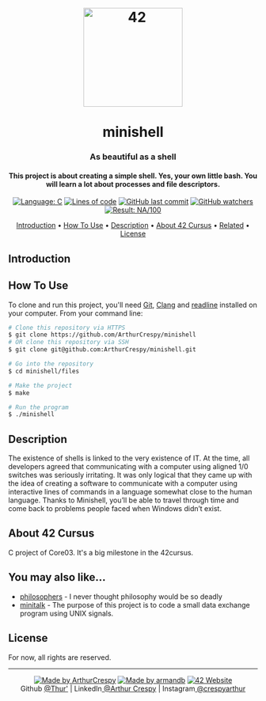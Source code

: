 <h1 align="center">
  <br>
  <a href="https://www.github.com/ArthurCrespy"><img src="https://42.fr/wp-content/uploads/2021/05/42-Final-sigle-seul.svg" alt="42" width="200"></a>
  <br><br>
  minishell
  <br>
</h1>

<h3 align="center">As beautiful as a shell</h3>

<h4 align="center">This project is about creating a simple shell.
Yes, your own little bash.
You will learn a lot about processes and file descriptors.</a></h4>

<p align="center">
    <a href="https://github.com/ArthurCrespy/minishell/search?l=c"> <img alt="Language: C" src="https://img.shields.io/badge/language-C-orange"></a>
    <a href="https://github.com/ArthurCrespy/minishell"> <img alt="Lines of code" src="https://img.shields.io/tokei/lines/github/ArthurCrespy/minishell"></a>
    <a href="https://github.com/ArthurCrespy/minishell/commits"> <img alt="GitHub last commit" src="https://img.shields.io/github/last-commit/ArthurCrespy/minishell?color=yellow"></a>
    <a href="https://github.com/ArthurCrespy/minishell/watchers"> <img alt="GitHub watchers" src="https://img.shields.io/github/watchers/ArthurCrespy/minishell?color=ff69b4"></a>
    <a href="https://projects.intra.42.fr/42cursus-minishell/acrespy"> <img alt="Result: NA/100" src="https://img.shields.io/badge/result-NA/100-brightgreen"></a>

</p>

<p align="center">
  <a href="#introduction">Introduction</a> •
  <a href="#how-to-use">How To Use</a> •
  <a href="#description">Description</a> •
  <a href="#about-42-cursus">About 42 Cursus</a> •
  <a href="#you-may-also-like">Related</a> •
  <a href="#license">License</a>
</p>

## Introduction


## How To Use

To clone and run this project, you'll need [Git](https://git-scm.com), [Clang](https://clang.llvm.org/) and [readline](https://ftp.gnu.org/gnu/readline/) installed on your computer. From your command line:

```bash
# Clone this repository via HTTPS
$ git clone https://github.com/ArthurCrespy/minishell
# OR clone this repository via SSH
$ git clone git@github.com:ArthurCrespy/minishell.git

# Go into the repository
$ cd minishell/files

# Make the project
$ make

# Run the program
$ ./minishell
```

## Description

The existence of shells is linked to the very existence of IT.
At the time, all developers agreed that communicating with a computer using aligned 1/0 switches was seriously irritating.
It was only logical that they came up with the idea of creating a software to communicate with a computer using interactive lines of commands in a language somewhat close to the human language.
Thanks to Minishell, you’ll be able to travel through time and come back to problems people faced when Windows didn’t exist.

## About 42 Cursus

C project of Core03. It's a big milestone in the 42cursus.

## You may also like...

- [philosophers](https://github.com/ArthurCrespy/philosophers) - I never thought philosophy would be so deadly
- [minitalk](https://github.com/ArthurCrespy/minitalk) - The purpose of this project is to code a small data exchange program using UNIX signals.

## License

For now, all rights are reserved.

---
<p align="center">
    <a href="https://github.com/ArthurCrespy"> <img alt="Made by ArthurCrespy" src="https://img.shields.io/badge/made%20by-ArthurCrespy-blue"></a>
    <a href="https://github.com/arm-and-b"> <img alt="Made by armandb" src="https://img.shields.io/badge/made%20by-armandb-blue"></a>
    <a href="https://42.fr"><img alt="42 Website" src="https://img.shields.io/badge/website-42.fr-blue"></a>
    <br>
    Github <a href="https://github.com/ArthurCrespy" target="_blank">@Thur'</a> |
    LinkedIn<a href="https://fr.linkedin.com/in/crespyarthur" target="_blank"> @Arthur Crespy</a> |
    Instagram<a href="https://instagram.com/arthurcrespy" target="_blank"> @crespyarthur</a> 
</p>
